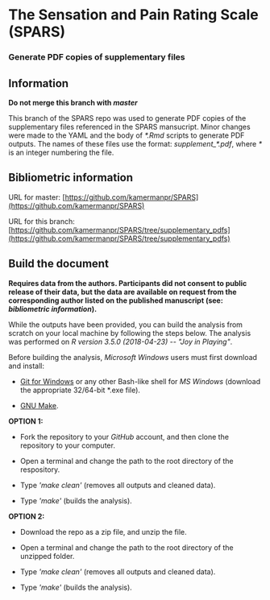 # The Sensation and Pain Rating Scale (SPARS)

### Generate PDF copies of supplementary files 

## Information

**Do not merge this branch with _master_**

This branch of the SPARS repo was used to generate PDF copies of the supplementary files referenced in the SPARS mansucript. Minor changes were made to the YAML and the body of _*.Rmd_ scripts to generate PDF outputs. The names of these files use the format: _supplement\_\*.pdf_, where _\*_ is an integer numbering the file. 

## Bibliometric information

URL for master: [https://github.com/kamermanpr/SPARS](https://github.com/kamermanpr/SPARS)

URL for this branch: [https://github.com/kamermanpr/SPARS/tree/supplementary_pdfs](https://github.com/kamermanpr/SPARS/tree/supplementary_pdfs)

## Build the document

**Requires data from the authors. Participants did not consent to public release of their data, but the data are available on request from the corresponding author listed on the published manuscript (see: _bibliometric information_).**

While the outputs have been provided, you can build the analysis from scratch on your local machine by following the steps below. The analysis was performed on _R version 3.5.0 (2018-04-23) -- "Joy in Playing"_.

Before building the analysis, _Microsoft Windows_ users must first download and install:

- [Git for Windows](https://github.com/git-for-windows/git/releases) or any other Bash-like shell for _MS Windows_ (download the appropriate 32/64-bit *.exe file).

- [GNU Make](http://gnuwin32.sourceforge.net/downlinks/make.php).

**OPTION 1:**

- Fork the repository to your _GitHub_ account, and then clone the repository to your computer.

- Open a terminal and change the path to the root directory of the respository.

- Type _'make clean'_ (removes all outputs and cleaned data).

- Type _'make'_ (builds the analysis).

**OPTION 2:**

- Download the repo as a zip file, and unzip the file.

- Open a terminal and change the path to the root directory of the unzipped folder.

- Type _'make clean'_ (removes all outputs and cleaned data).

- Type _'make'_ (builds the analysis).
